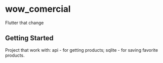 # wow_comercial

Flutter that change 

## Getting Started

Project that work with: 
  api - for getting products;
  sqlite - for saving favorite products.
